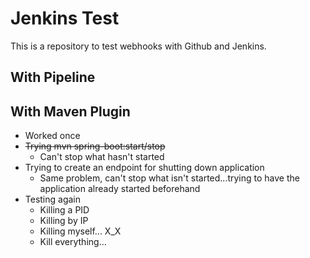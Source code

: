 # Jenkins Test
This is a repository to test webhooks with Github and Jenkins.

## With Pipeline

## With Maven Plugin
- Worked once
- ~~Trying mvn spring-boot:start/stop~~
    - Can't stop what hasn't started
- Trying to create an endpoint for shutting down application
	- Same problem, can't stop what isn't started...trying to have the application already started beforehand
- Testing again
    - Killing a PID
    - Killing by IP
    - Killing myself... X_X
    - Kill everything...